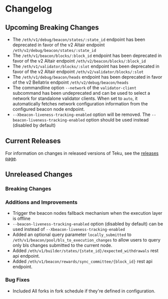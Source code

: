 # Changelog

## Upcoming Breaking Changes
- The `/eth/v1/debug/beacon/states/:state_id` endpoint has been deprecated in favor of the v2 Altair endpoint `/eth/v2/debug/beacon/states/:state_id`
- The `/eth/v1/beacon/blocks/:block_id` endpoint has been deprecated in favor of the v2 Altair endpoint `/eth/v2/beacon/blocks/:block_id`
- The `/eth/v1/validator/blocks/:slot` endpoint has been deprecated in favor of the v2 Altair endpoint `/eth/v2/validator/blocks/:slot`
- The `/eth/v1/debug/beacon/heads` endpoint has been deprecated in favor of the v2 Bellatrix endpoint `/eth/v2/debug/beacon/heads`
- The commandline option `--network` of the `validator-client` subcommand has been undeprecated and can be used to select a network for standalone validator clients. When set to `auto`, it automatically
  fetches network configuration information from the configured beacon node endpoint.
- `--Xbeacon-liveness-tracking-enabled` option will be removed. The `--beacon-liveness-tracking-enabled` option should be used instead (disabled by default)

## Current Releases
For information on changes in released versions of Teku, see the [releases page](https://github.com/ConsenSys/teku/releases).

## Unreleased Changes

### Breaking Changes

### Additions and Improvements
- Trigger the beacon nodes fallback mechanism when the execution layer is offline
- `--beacon-liveness-tracking-enabled` option (disabled by default) can be used instead of `--Xbeacon-liveness-tracking-enabled`
- Added an optional query parameter `locally_submitted` to `/eth/v1/beacon/pool/bls_to_execution_changes` to allow users to query only bls changes submitted to the current node.
- Added `/eth/v1/builder/states/{state_id}/expected_withdrawals` rest api endpoint.
- Added `/eth/v1/beacon/rewards/sync_committee/{block_id}` rest api endpoint.

### Bug Fixes
- Included All forks in fork schedule if they're defined in configuration.